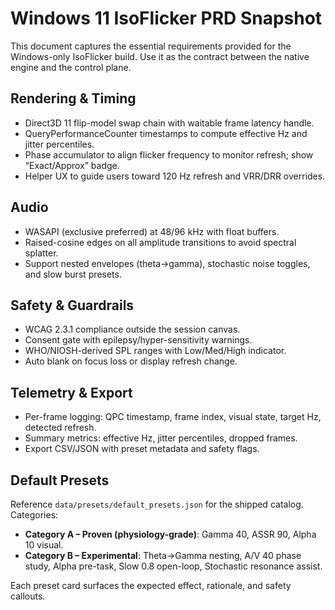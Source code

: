 # Windows 11 IsoFlicker PRD Snapshot

This document captures the essential requirements provided for the Windows-only IsoFlicker build. Use it as the contract between the native engine and the control plane.

## Rendering & Timing

- Direct3D 11 flip-model swap chain with waitable frame latency handle.
- QueryPerformanceCounter timestamps to compute effective Hz and jitter percentiles.
- Phase accumulator to align flicker frequency to monitor refresh; show “Exact/Approx” badge.
- Helper UX to guide users toward 120 Hz refresh and VRR/DRR overrides.

## Audio

- WASAPI (exclusive preferred) at 48/96 kHz with float buffers.
- Raised-cosine edges on all amplitude transitions to avoid spectral splatter.
- Support nested envelopes (theta→gamma), stochastic noise toggles, and slow burst presets.

## Safety & Guardrails

- WCAG 2.3.1 compliance outside the session canvas.
- Consent gate with epilepsy/hyper-sensitivity warnings.
- WHO/NIOSH-derived SPL ranges with Low/Med/High indicator.
- Auto blank on focus loss or display refresh change.

## Telemetry & Export

- Per-frame logging: QPC timestamp, frame index, visual state, target Hz, detected refresh.
- Summary metrics: effective Hz, jitter percentiles, dropped frames.
- Export CSV/JSON with preset metadata and safety flags.

## Default Presets

Reference `data/presets/default_presets.json` for the shipped catalog. Categories:

- **Category A – Proven (physiology-grade)**: Gamma 40, ASSR 90, Alpha 10 visual.
- **Category B – Experimental**: Theta→Gamma nesting, A/V 40 phase study, Alpha pre-task, Slow 0.8 open-loop, Stochastic resonance assist.

Each preset card surfaces the expected effect, rationale, and safety callouts.

